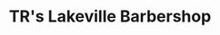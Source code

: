 ---
title: "TR's Lakeville Barbershop"
url: /lakeville/trs-lakeville-barbershop/
shop: hairdresser
---
